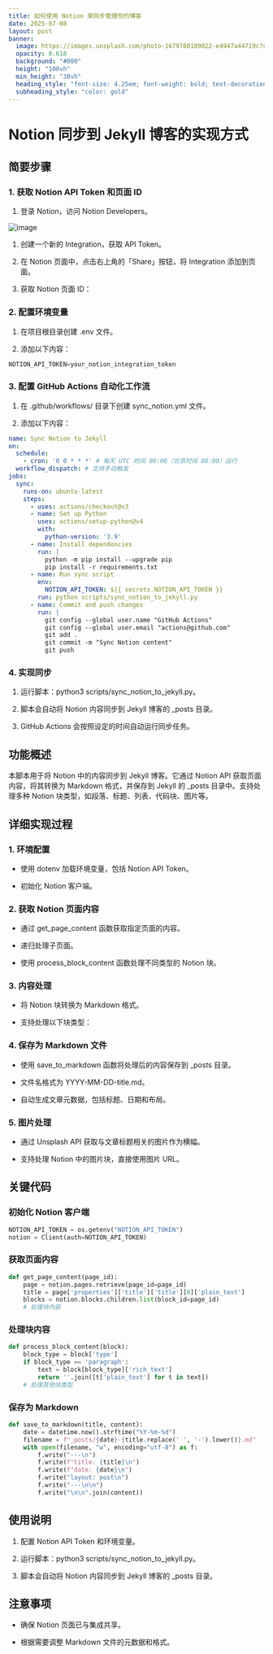 ```yaml
---
title: 如何使用 Notion 来同步管理你的博客
date: 2025-07-08
layout: post
banner:
  image: https://images.unsplash.com/photo-1679760189022-e4947a44719c?crop=entropy&cs=tinysrgb&fit=max&fm=jpg&ixid=M3w2OTIwMzJ8MHwxfHJhbmRvbXx8fHx8fHx8fDE3NTE5NDQ4NDl8&ixlib=rb-4.1.0&q=80&w=1080
  opacity: 0.618
  background: "#000"
  height: "100vh"
  min_height: "38vh"
  heading_style: "font-size: 4.25em; font-weight: bold; text-decoration: underline"
  subheading_style: "color: gold"
---
```


# Notion 同步到 Jekyll 博客的实现方式

## 简要步骤

### 1. 获取 Notion API Token 和页面 ID

1. 登录 Notion，访问 Notion Developers。

![image](https://prod-files-secure.s3.us-west-2.amazonaws.com/a7a0cc5a-89b9-4cda-8686-1fba0ca52f40/d19c1afe-dea5-4312-9333-786b0ba83054/image.png?X-Amz-Algorithm=AWS4-HMAC-SHA256&X-Amz-Content-Sha256=UNSIGNED-PAYLOAD&X-Amz-Credential=ASIAZI2LB466S2JQ4M3Z%2F20250708%2Fus-west-2%2Fs3%2Faws4_request&X-Amz-Date=20250708T032048Z&X-Amz-Expires=3600&X-Amz-Security-Token=IQoJb3JpZ2luX2VjEHsaCXVzLXdlc3QtMiJIMEYCIQDDGqfFCmxnR%2BgKbULPLCkNOLYnAGJxsqLqXJcf%2F%2FCy%2BgIhAM%2BRgt99HnOcELrN%2FZm4LgrctUCmXQHeIrmvpBi4Zs7%2FKogECIT%2F%2F%2F%2F%2F%2F%2F%2F%2F%2FwEQABoMNjM3NDIzMTgzODA1IgzeSxyr2WGxARI%2FiIwq3AOVXgDzK%2FfSeEoTb4JYNzmFJAN9u%2FTmwIflNXHeAf%2BcmtRaYoSpySPF2Sf6miv6yGtBrLJeuOT0CEBxnzhbamO0uGhMkb47Q%2F0EvPcVfGOb%2BUW9%2F%2FrfucQ%2FCfBusT%2FH1x2Jc6rCBQsNoSjDFcnrDrS88X6P94c%2FN%2BtfPhNXEJmTRiJ7tVOl4FXoHHIuODuJ8GoFWTazuEQLFbbIfU%2Fguwy8kAXP6MeYbMXtIym%2FKEY%2FU7RgBRHcPHTDHN2Kz9ldyJycu%2FR05IqsxtwH6VZNkkbDvNIQIkrjus2oPe%2FVjYTCrEmxWIN4gTgFHTlUjZU3Q6MDh6Or%2F6VneLtXhvASlghlozSr5alECSXK%2BBjNsidnAebqCOzU3KFXeaEcC4vC7aycj1FV8SnwJK2nzyw0x1vYxzuVUW5T%2BbO8osGAkjg254K%2BgJncM4KDbg6A6hc25FbpZdUPjwjpFQgcjdNwsamSltRy4e7S3uhrls%2B0%2FIMvtcbiAkcS9di02fFUHBj0ni80K%2FcRr7v2WBDfQnuDXwt3D5z6AwAyN79qfqCvfNEPt1le%2FNf5aGzywlmzupcHNaDmNo0lib6ORDUEVVkaCuptkSBkq7RuMiLbu5zu3mdba5y0DA%2FQalSpYVfz7TDMg7LDBjqkAVwd1oL5rIE%2BfYdN1xauBzanzzrQs0togT5yfjvnvwR9eQvhK3GQqKMN249kjeJammbmRlkSHpRbkYZtkLPpppFtM6%2BgePxQJP7nB6Ao35gVR3zmfLYFMVeDS19qf3K9pVhMpeZMrk0ZQky5TnKqYASUiRJ53Y86OLUWUgQV5aq6b5JbDA9PVGdcmb06KVLynBlxDuF0ZZTivoXpKaCr6m2i1MIs&X-Amz-Signature=43a3fc90949e27423a4842a3869cd3111518d5340776224c76759a17b1cae433&X-Amz-SignedHeaders=host&x-amz-checksum-mode=ENABLED&x-id=GetObject)

1. 创建一个新的 Integration，获取 API Token。

1. 在 Notion 页面中，点击右上角的「Share」按钮，将 Integration 添加到页面。

1. 获取 Notion 页面 ID：


### 2. 配置环境变量

1. 在项目根目录创建 .env 文件。

1. 添加以下内容：

```javascript
NOTION_API_TOKEN=your_notion_integration_token
```

### 3. 配置 GitHub Actions 自动化工作流

1. 在 .github/workflows/ 目录下创建 sync_notion.yml 文件。

1. 添加以下内容：

```yaml
name: Sync Notion to Jekyll
on:
  schedule:
    - cron: '0 0 * * *' # 每天 UTC 时间 00:00（北京时间 08:00）运行
  workflow_dispatch: # 支持手动触发
jobs:
  sync:
    runs-on: ubuntu-latest
    steps:
      - uses: actions/checkout@v3
      - name: Set up Python
        uses: actions/setup-python@v4
        with:
          python-version: '3.9'
      - name: Install dependencies
        run: |
          python -m pip install --upgrade pip
          pip install -r requirements.txt
      - name: Run sync script
        env:
          NOTION_API_TOKEN: ${{ secrets.NOTION_API_TOKEN }}
        run: python scripts/sync_notion_to_jekyll.py
      - name: Commit and push changes
        run: |
          git config --global user.name "GitHub Actions"
          git config --global user.email "actions@github.com"
          git add .
          git commit -m "Sync Notion content"
          git push
```

### 4. 实现同步

1. 运行脚本：python3 scripts/sync_notion_to_jekyll.py。

1. 脚本会自动将 Notion 内容同步到 Jekyll 博客的 _posts 目录。

1. GitHub Actions 会按照设定的时间自动运行同步任务。

## 功能概述

本脚本用于将 Notion 中的内容同步到 Jekyll 博客。它通过 Notion API 获取页面内容，将其转换为 Markdown 格式，并保存到 Jekyll 的 _posts 目录中。支持处理多种 Notion 块类型，如段落、标题、列表、代码块、图片等。

## 详细实现过程

### 1. 环境配置

- 使用 dotenv 加载环境变量，包括 Notion API Token。

- 初始化 Notion 客户端。

### 2. 获取 Notion 页面内容

- 通过 get_page_content 函数获取指定页面的内容。

- 递归处理子页面。

- 使用 process_block_content 函数处理不同类型的 Notion 块。

### 3. 内容处理

- 将 Notion 块转换为 Markdown 格式。

- 支持处理以下块类型：


### 4. 保存为 Markdown 文件

- 使用 save_to_markdown 函数将处理后的内容保存到 _posts 目录。

- 文件名格式为 YYYY-MM-DD-title.md。

- 自动生成文章元数据，包括标题、日期和布局。

### 5. 图片处理

- 通过 Unsplash API 获取与文章标题相关的图片作为横幅。

- 支持处理 Notion 中的图片块，直接使用图片 URL。

## 关键代码

### 初始化 Notion 客户端

```python
NOTION_API_TOKEN = os.getenv("NOTION_API_TOKEN")
notion = Client(auth=NOTION_API_TOKEN)
```

### 获取页面内容

```python
def get_page_content(page_id):
    page = notion.pages.retrieve(page_id=page_id)
    title = page['properties']['title']['title'][0]['plain_text']
    blocks = notion.blocks.children.list(block_id=page_id)
    # 处理块内容
```

### 处理块内容

```python
def process_block_content(block):
    block_type = block['type']
    if block_type == 'paragraph':
        text = block[block_type]['rich_text']
        return ''.join([t['plain_text'] for t in text])
    # 处理其他块类型
```

### 保存为 Markdown

```python
def save_to_markdown(title, content):
    date = datetime.now().strftime("%Y-%m-%d")
    filename = f"_posts/{date}-{title.replace(' ', '-').lower()}.md"
    with open(filename, "w", encoding="utf-8") as f:
        f.write("---\n")
        f.write(f"title: {title}\n")
        f.write(f"date: {date}\n")
        f.write("layout: post\n")
        f.write("---\n\n")
        f.write("\n\n".join(content))
```

## 使用说明

1. 配置 Notion API Token 和环境变量。

1. 运行脚本：python3 scripts/sync_notion_to_jekyll.py。

1. 脚本会自动将 Notion 内容同步到 Jekyll 博客的 _posts 目录。

## 注意事项

- 确保 Notion 页面已与集成共享。

- 根据需要调整 Markdown 文件的元数据和格式。